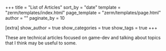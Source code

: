 +++
title = "List of Articles"
sort_by = "date"
template = "zerm/templates/index.html"
page_template = "zerm/templates/page.html"
author = ""
paginate_by = 10

[extra]
show_author = true
show_categories = true
show_tags = true
+++

These are technical articles focused on game-dev and talking about topics that I think may be useful to some.